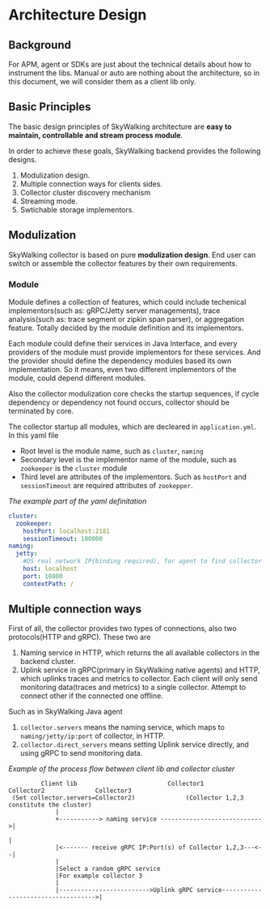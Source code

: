 # Architecture Design
## Background
For APM, agent or SDKs are just about the technical details about how to instrument the libs. 
Manual or auto are nothing about the architecture, so in this document, we will consider them as a client lib only.

## Basic Principles
The basic design principles of SkyWalking architecture are **easy to maintain, controllable and stream process module**. 

In order to achieve these goals, SkyWalking backend provides the following designs.
1. Modulization design.
1. Multiple connection ways for clients sides.
1. Collector cluster discovery mechanism
1. Streaming mode.
1. Swtichable storage implementors.

## Modulization
SkyWalking collector is based on pure **modulization design**. End user can switch or assemble the collector features by their
own requirements.

### Module

Module defines a collection of features, which could include techenical implementors(such as: gRPC/Jetty server managements), 
trace analysis(such as: trace segment or zipkin span parser), or aggregation feature. Totally decided by the module definition
and its implementors.

Each module could define their services in Java Interface, 
and every providers of the module must provide implementors for these services. 
And the provider should define the dependency modules based its own implementation. 
So it means, even two different implementors of the module, could depend different modules.

Also the collector modulization core checks the startup sequences, if cycle dependency or dependency not found occurs, 
collector should be terminated by core.

The collector startup all modules, which are decleared in `application.yml`. 
In this yaml file
- Root level is the module name, such as `cluster`, `naming`
- Secondary level is the implementor name of the module, such as `zookeeper` is the `cluster` module
- Third level are attributes of the implementors. Such as `hostPort` and `sessionTimeout` are required attributes of `zookepper`.

_The example part of the yaml definitation_
```yml
cluster:
  zookeeper:
    hostPort: localhost:2181
    sessionTimeout: 100000
naming:
  jetty:
    #OS real network IP(binding required), for agent to find collector cluster
    host: localhost
    port: 10800
    contextPath: /
```

## Multiple connection ways
First of all, the collector provides two types of connections, also two protocols(HTTP and gRPC). These two are
1. Naming service in HTTP, which returns the all available collectors in the backend cluster.
1. Uplink service in gRPC(primary in SkyWalking native agents) and HTTP, which uplinks traces and metrics to collector.
Each client will only send monitoring data(traces and metrics) to a single collector. Attempt to connect other if the connected one offline.

Such as in SkyWalking Java agent
1. `collector.servers` means the naming service, which maps to `naming/jetty/ip:port` of collector, in HTTP. 
1. `collector.direct_servers` means setting Uplink service directly, and using gRPC to send monitoring data.


_Example of the process flow between client lib and collector cluster_
```
         Client lib                         Collector1             Collector2              Collector3
 (Set collector.servers=Collector2)              (Collector 1,2,3 constitute the cluster)
             |
             +-----------> naming service ---------------------------->|
                                                                       |
             |<------- receive gRPC IP:Port(s) of Collector 1,2,3---<--|
             |
             |Select a random gRPC service
             |For example collector 3
             |
             |------------------------->Uplink gRPC service----------------------------------->|
```


